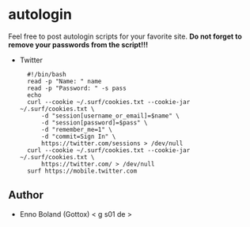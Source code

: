 autologin
=========

Feel free to post autologin scripts for your favorite site. __Do not forget to
remove your passwords from the script!!!__

* Twitter

		#!/bin/bash
		read -p "Name: " name
		read -p "Password: " -s pass
		echo
		curl --cookie ~/.surf/cookies.txt --cookie-jar ~/.surf/cookies.txt \
			-d "session[username_or_email]=$name" \
			-d "session[password]=$pass" \
			-d "remember_me=1" \
			-d "commit=Sign In" \
			https://twitter.com/sessions > /dev/null
		curl --cookie ~/.surf/cookies.txt --cookie-jar ~/.surf/cookies.txt \
			https://twitter.com/ > /dev/null
		surf https://mobile.twitter.com


Author
------

* Enno Boland (Gottox) < g s01 de >

